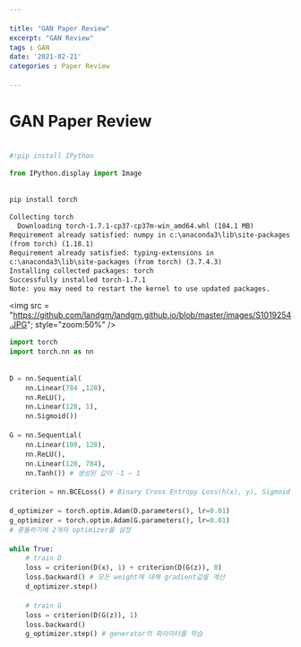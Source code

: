 ```yaml
---

title: "GAN Paper Review"
excerpt: "GAN Review"
tags : GAN
date: '2021-02-21'
categories : Paper Review

---
```


# GAN Paper Review

```python

#!pip install IPython
```

```python
from IPython.display import Image
 
```




```python
pip install torch
```

    Collecting torch
      Downloading torch-1.7.1-cp37-cp37m-win_amd64.whl (184.1 MB)
    Requirement already satisfied: numpy in c:\anaconda3\lib\site-packages (from torch) (1.18.1)
    Requirement already satisfied: typing-extensions in c:\anaconda3\lib\site-packages (from torch) (3.7.4.3)
    Installing collected packages: torch
    Successfully installed torch-1.7.1
    Note: you may need to restart the kernel to use updated packages.



<img src = "https://github.com/landgm/landgm.github.io/blob/master/images/S1019254.JPG"; style="zoom:50%" />

```python
import torch
import torch.nn as nn
```


```python

D = nn.Sequential(
	nn.Linear(784 ,128),
	nn.ReLU(),
	nn.Linear(128, 1),
	nn.Sigmoid())
	
G = nn.Sequential(
	nn.Linear(100, 128),
	nn.ReLU(),
	nn.Linear(128, 784),
	nn.Tanh()) # 생성된 값이 -1 ~ 1
	
criterion = nn.BCELoss() # Binary Cross Entropy Loss(h(x), y), Sigmoid Cross Entropy Loss 함수라고도 불림. -ylogh(x)-(1-y)log(1-h(x))

d_optimizer = torch.optim.Adam(D.parameters(), lr=0.01)
g_optimizer = torch.optim.Adam(G.parameters(), lr=0.01)
# 충돌하기에 2개의 optimizer를 설정

while True:
	# train D
	loss = criterion(D(x), 1) + criterion(D(G(z)), 0)
	loss.backward() # 모든 weight에 대해 gradient값을 계산
	d_optimizer.step()
	
	# train G
	loss = criterion(D(G(z)), 1)
	loss.backward()
	g_optimizer.step() # generator의 파라미터를 학습
```

